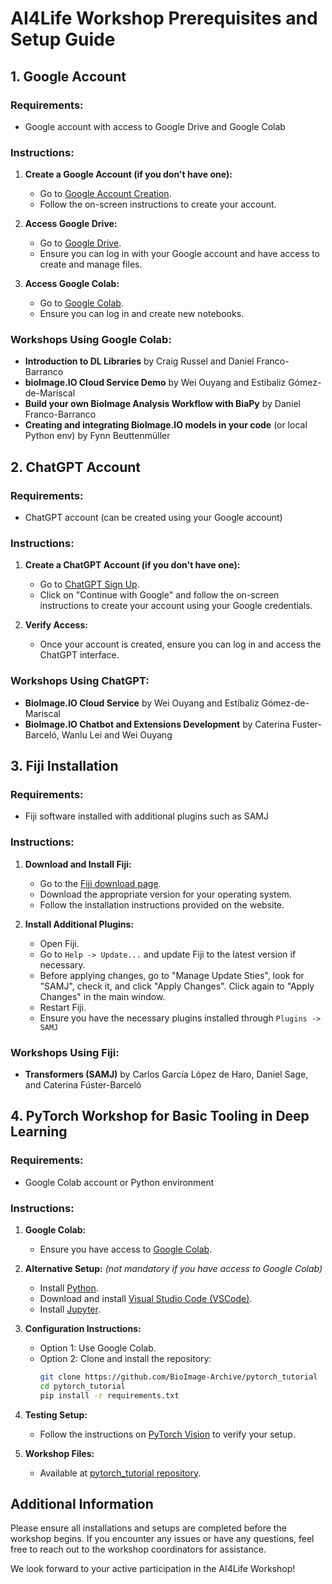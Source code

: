 # AI4Life Workshop Prerequisites and Setup Guide

## 1. Google Account

### Requirements:
- Google account with access to Google Drive and Google Colab

### Instructions:
1. **Create a Google Account (if you don't have one):**
   - Go to [Google Account Creation](https://accounts.google.com/signup).
   - Follow the on-screen instructions to create your account.

2. **Access Google Drive:**
   - Go to [Google Drive](https://drive.google.com).
   - Ensure you can log in with your Google account and have access to create and manage files.

3. **Access Google Colab:**
   - Go to [Google Colab](https://colab.research.google.com).
   - Ensure you can log in and create new notebooks.

### Workshops Using Google Colab:
- **Introduction to DL Libraries** by Craig Russel and Daniel Franco-Barranco
- **bioImage.IO Cloud Service Demo** by Wei Ouyang and Estibaliz Gómez-de-Mariscal
- **Build your own BioImage Analysis Workflow with BiaPy** by Daniel Franco-Barranco
- **Creating and integrating BioImage.IO models in your code** (or local Python env) by Fynn Beuttenmüller

## 2. ChatGPT Account
### Requirements:
- ChatGPT account (can be created using your Google account)

### Instructions:
1. **Create a ChatGPT Account (if you don't have one):**
   - Go to [ChatGPT Sign Up](https://chat.openai.com/auth/login).
   - Click on "Continue with Google" and follow the on-screen instructions to create your account using your Google credentials.

2. **Verify Access:**
   - Once your account is created, ensure you can log in and access the ChatGPT interface.

### Workshops Using ChatGPT:
- **BioImage.IO Cloud Service** by Wei Ouyang and Estíbaliz Gómez-de-Mariscal
- **BioImage.IO Chatbot and Extensions Development** by Caterina Fuster-Barceló, Wanlu Lei and Wei Ouyang

## 3. Fiji Installation

### Requirements:
- Fiji software installed with additional plugins such as SAMJ

### Instructions:
1. **Download and Install Fiji:**
   - Go to the [Fiji download page](https://imagej.net/Fiji/Downloads).
   - Download the appropriate version for your operating system.
   - Follow the installation instructions provided on the website.

2. **Install Additional Plugins:**
   - Open Fiji.
   - Go to `Help -> Update...` and update Fiji to the latest version if necessary. 
   - Before applying changes, go to "Manage Update Sties", look for "SAMJ", check it, and click "Apply Changes". Click again to "Apply Changes" in the main window.
   - Restart Fiji.
   - Ensure you have the necessary plugins installed through `Plugins -> SAMJ`

### Workshops Using Fiji:
- **Transformers (SAMJ)** by Carlos García López de Haro, Daniel Sage, and Caterina Fúster-Barceló

## 4. PyTorch Workshop for Basic Tooling in Deep Learning

### Requirements:
- Google Colab account or Python environment

### Instructions:
1. **Google Colab:**
   - Ensure you have access to [Google Colab](https://colab.research.google.com).

2. **Alternative Setup:** *(not mandatory if you have access to Google Colab)*
   - Install [Python](https://www.python.org/downloads/).
   - Download and install [Visual Studio Code (VSCode)](https://code.visualstudio.com/).
   - Install [Jupyter](https://jupyter.org/install).

3. **Configuration Instructions:**
   - Option 1: Use Google Colab.
   - Option 2: Clone and install the repository:
     ```bash
     git clone https://github.com/BioImage-Archive/pytorch_tutorial
     cd pytorch_tutorial
     pip install -r requirements.txt
     ```
4. **Testing Setup:**
   - Follow the instructions on [PyTorch Vision](https://pytorch.org/vision/stable/index.html) to verify your setup.

5. **Workshop Files:**
   - Available at [pytorch_tutorial repository](https://github.com/BioImage-Archive/pytorch_tutorial).

## Additional Information

Please ensure all installations and setups are completed before the workshop begins. If you encounter any issues or have any questions, feel free to reach out to the workshop coordinators for assistance.

We look forward to your active participation in the AI4Life Workshop!
